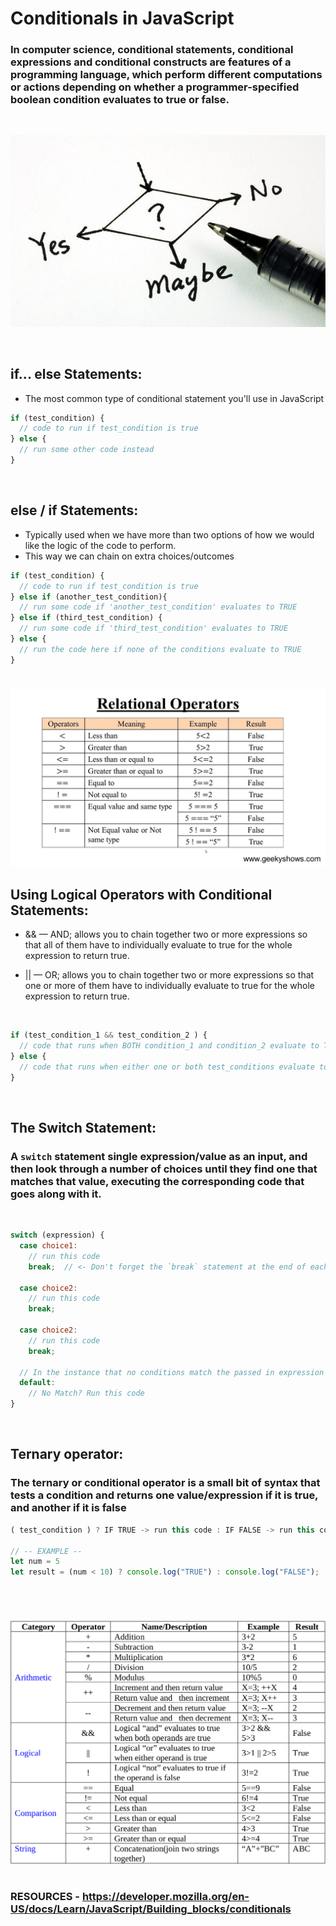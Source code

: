 # Conditionals in JavaScript

### In computer science, conditional statements, conditional expressions and conditional constructs are features of a programming language, which perform different computations or actions depending on whether a programmer-specified boolean condition evaluates to true or false.

&nbsp;

<p align="center">
  <img src='./img/decisions.jpeg'/>
</p>
<!-- ![Conditional Choice](./img/decisions.jpeg) -->

&nbsp; 

## if... else Statements:
- The most common type of conditional statement you'll use in JavaScript 


```javascript
if (test_condition) {
  // code to run if test_condition is true
} else {
  // run some other code instead
}
```

&nbsp; 

## else / if Statements:
- Typically used when we have more than two options of how we would like the logic of the code to perform.
- This way we can chain on extra choices/outcomes

```javascript
if (test_condition) {
  // code to run if test_condition is true
} else if (another_test_condition){
  // run some code if 'another_test_condition' evaluates to TRUE
} else if (third_test_condition) {
  // run some code if 'third_test_condition' evaluates to TRUE
} else {
  // run the code here if none of the conditions evaluate to TRUE
}
```

#
![relational operators](./img/relational_operators.jpeg)

## Using Logical Operators with Conditional Statements: 
* && — AND; allows you to chain together two or more expressions so that all of them have to individually evaluate to true for the whole expression to return true.

* || — OR; allows you to chain together two or more expressions so that one or more of them have to individually evaluate to true for the whole expression to return true.

&nbsp; 
```javascript
if (test_condition_1 && test_condition_2 ) {
  // code that runs when BOTH condition_1 and condition_2 evaluate to TRUE
} else {
  // code that runs when either one or both test_conditions evaluate to FALSE
}
```
&nbsp; 

## The Switch Statement:
###  A `switch` statement single expression/value as an input, and then look through a number of choices until they find one that matches that value, executing the corresponding code that goes along with it.

&nbsp;
```javascript
switch (expression) {
  case choice1:
    // run this code
    break;  // <- Don't forget the `break` statement at the end of each CASE

  case choice2:
    // run this code 
    break;

  case choice2:
    // run this code 
    break;

  // In the instance that no conditions match the passed in expression we need a `default` case that runs.
  default:
    // No Match? Run this code
}
```
&nbsp; 

## Ternary operator: 

### The ternary or conditional operator is a small bit of syntax that tests a condition and returns one value/expression if it is true, and another if it is false

```javascript
( test_condition ) ? IF TRUE -> run this code : IF FALSE -> run this code instead

// -- EXAMPLE --
let num = 5
let result = (num < 10) ? console.log("TRUE") : console.log("FALSE");  
```

#
&nbsp;


![operators image](./img/operators.png)



#
### RESOURCES - https://developer.mozilla.org/en-US/docs/Learn/JavaScript/Building_blocks/conditionals